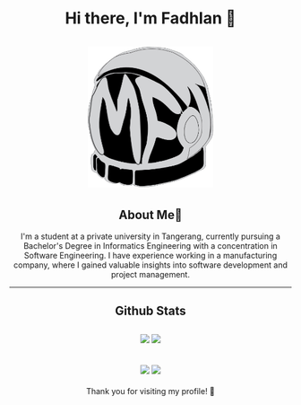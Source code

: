 <h1 align="center">
  Hi there, I'm Fadhlan 👋 
  <br>
  <br>
  <a href="https://portofolio-gamma-nine-47.vercel.app/"> 
    <img src="https://github.com/skrulleps/skrulleps/blob/main/LogoWeb.png" height="250" alt="LogoWeb" />
  </a>
</h1>

<div>
  <h2 align="center">
    About Me🚀
  </h2>
  <p align="center"> I'm a student at a private university in Tangerang, currently pursuing a Bachelor's Degree in Informatics Engineering with a concentration in Software Engineering. I have experience working in a manufacturing company, where I gained valuable       insights into software development and project management. 
  </p>
</div><hr>

<h2 align="center">
  Github Stats
  <br>
  <br>
  <img height="180em" src="https://github-readme-stats.vercel.app/api?username=skrulleps&show_icons=true&theme=radical">
  <img height="180em" src="https://github-readme-stats-eight-theta.vercel.app/api/top-langs/?username=skrulleps&layout=compact&theme=radical"/>
</h2>
<h2 align="center">
  
  <img src="https://github-profile-summary-cards.vercel.app/api/cards/repos-per-language?username=skrulleps&theme=nord_dark" />
  <img src="https://github-profile-summary-cards.vercel.app/api/cards/most-commit-language?username=skrulleps&theme=nord_dark" />
  
</h2>
<!--
  ## 🌱 Currently Learning
  - [Mobile Dev/Flutter, Dart]<br/>
    <img align="left" alt="java" width="30px" style="padding-right:10px;" src="https://cdn.jsdelivr.net/gh/devicons/devicon@latest/icons/flutter/flutter-original.svg" />
    <img align="left" alt="java" width="30px" style="padding-right:10px;" src="https://cdn.jsdelivr.net/gh/devicons/devicon@latest/icons/dart/dart-original.svg" /><br/><br/>
  ## 💼 Skills
  - **Languages:**
  
    <img align="left" alt="java" width="30px" style="padding-right:10px;" src="https://cdn.jsdelivr.net/gh/devicons/devicon@latest/icons/javascript/javascript-plain.svg" />
    <img align="left" alt="java" width="30px" style="padding-right:10px;" src="https://cdn.jsdelivr.net/gh/devicons/devicon@latest/icons/java/java-plain.svg" />
    <img align="left" alt="java" width="30px" style="padding-right:10px;" src="https://cdn.jsdelivr.net/gh/devicons/devicon@latest/icons/mysql/mysql-original.svg" />
    <img align="left" alt="java" width="30px" style="padding-right:10px;" src="https://cdn.jsdelivr.net/gh/devicons/devicon@latest/icons/php/php-original.svg" />
    <img align="left" alt="java" width="30px" style="padding-right:10px;" src="https://cdn.jsdelivr.net/gh/devicons/devicon@latest/icons/visualbasic/visualbasic-original.svg" />
    <img align="left" alt="java" width="30px" style="padding-right:10px;" src="https://cdn.jsdelivr.net/gh/devicons/devicon@latest/icons/bootstrap/bootstrap-original.svg" />
    <img align="left" alt="java" width="30px" style="padding-right:10px;" src="https://cdn.jsdelivr.net/gh/devicons/devicon@latest/icons/tailwindcss/tailwindcss-original.svg" /><br/><br/>
    **Frameworks:**<br/>   
     <img align="left" alt="java" width="30px" style="padding-right:10px;" src="https://cdn.jsdelivr.net/gh/devicons/devicon@latest/icons/laravel/laravel-original.svg" />
     <img align="left" alt="java" width="30px" style="padding-right:10px;" src="https://cdn.jsdelivr.net/gh/devicons/devicon@latest/icons/laravel/laravel-original.svg" /><br/><br/>
    **Tools:**<br/>
  
    <img align="left" alt="java" width="30px" style="padding-right:10px;" src="https://cdn.jsdelivr.net/gh/devicons/devicon@latest/icons/vscode/vscode-original.svg" />
    <img align="left" alt="java" width="30px" style="padding-right:10px;" src="https://cdn.jsdelivr.net/gh/devicons/devicon@latest/icons/visualstudio/visualstudio-original.svg" /><br/><br/>

<div>
  <h1 align="center">
    Connect With me
  </h1>
  <p align="center">
    <a href="https://www.linkedin.com/in/mochamed-fadhlan-tuhairi-3543731b0/"><img width="32px" alt="LinkedIn" title="LinkedIn" src="https://i.imgur.com/yRpa1dQ.png"/></a>
    &#8287;&#8287;&#8287;&#8287;&#8287;
    <a href="https://www.instagram.com/fadhlant_07/"><img width="32px" alt="Twitter" title="Twitter" src="https://cdn.simpleicons.org/instagram"/></a>
    &#8287;&#8287;&#8287;&#8287;&#8287;
    <a href="https://discord.gg/vt2r4DRN" alt="Discord" title="Dev Pro Tips Discord Server"><img width="32px" src="https://i.imgur.com/OViZO8J.png"/></a>
    &#8287;&#8287;&#8287;&#8287;&#8287;
    <a href="https://portofolio-gamma-nine-47.vercel.app/"><img width="32px" alt="Dev.to" title="DenverCoder1 Dev.to" src="https://i.imgur.com/mVm29vK.png"></a>
<!--     &#8287;&#8287;&#8287;&#8287;&#8287;
    <a href="https://ko-fi.com/jlawrence"><img width="32px" alt="Ko-fi" title="Buy me a coffee" src="https://i.imgur.com/PpLeD3K.png"/></a> -->
  <!--   &#8287;&#8287;&#8287;&#8287;&#8287;
    <a href="http://eyl327.mywebcommunity.org/promos/"><img width="32px" alt="Free Stuff" title="Free gifts for you" src="https://i.imgur.com/0uVwkoZ.png"/></a> -->
  </p>
  
</div>
<p align="center">
  Thank you for visiting my profile! 🚀
</p>
